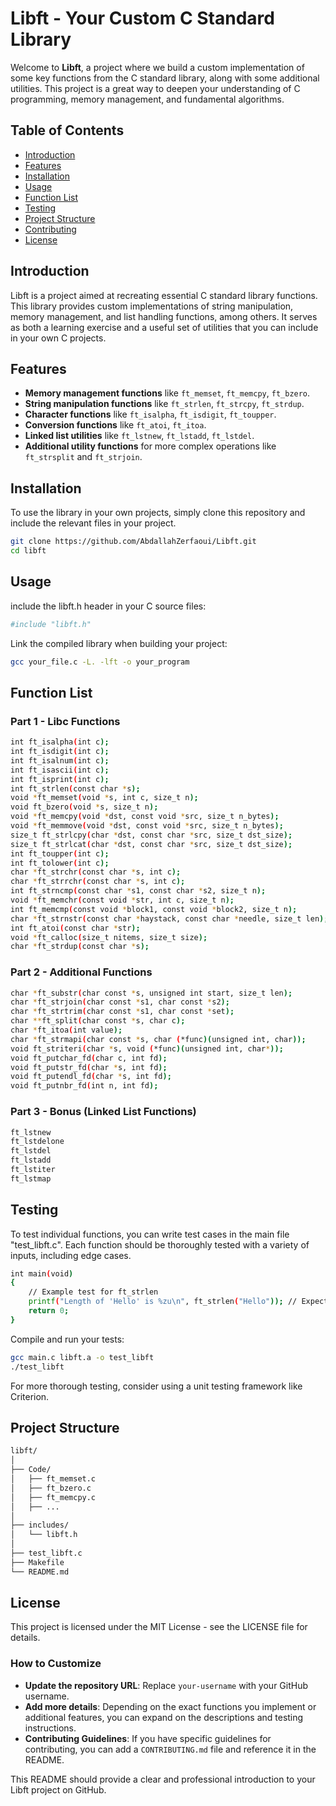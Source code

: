 # Libft - Your Custom C Standard Library

Welcome to **Libft**, a project where we build a custom implementation of some key functions from the C standard library, along with some additional utilities. This project is a great way to deepen your understanding of C programming, memory management, and fundamental algorithms.

## Table of Contents

- [Introduction](#introduction)
- [Features](#features)
- [Installation](#installation)
- [Usage](#usage)
- [Function List](#function-list)
- [Testing](#testing)
- [Project Structure](#project-structure)
- [Contributing](#contributing)
- [License](#license)

## Introduction

Libft is a project aimed at recreating essential C standard library functions. This library provides custom implementations of string manipulation, memory management, and list handling functions, among others. It serves as both a learning exercise and a useful set of utilities that you can include in your own C projects.

## Features

- **Memory management functions** like `ft_memset`, `ft_memcpy`, `ft_bzero`.
- **String manipulation functions** like `ft_strlen`, `ft_strcpy`, `ft_strdup`.
- **Character functions** like `ft_isalpha`, `ft_isdigit`, `ft_toupper`.
- **Conversion functions** like `ft_atoi`, `ft_itoa`.
- **Linked list utilities** like `ft_lstnew`, `ft_lstadd`, `ft_lstdel`.
- **Additional utility functions** for more complex operations like `ft_strsplit` and `ft_strjoin`.

## Installation

To use the library in your own projects, simply clone this repository and include the relevant files in your project.

```bash
git clone https://github.com/AbdallahZerfaoui/Libft.git
cd libft
```
## Usage
include the libft.h header in your C source files:
```bash
#include "libft.h"
```
Link the compiled library when building your project:

````bash
gcc your_file.c -L. -lft -o your_program
````
## Function List
### Part 1 - Libc Functions
````bash
int ft_isalpha(int c);
int ft_isdigit(int c);
int ft_isalnum(int c);
int ft_isascii(int c);
int ft_isprint(int c);
int ft_strlen(const char *s);
void *ft_memset(void *s, int c, size_t n);
void ft_bzero(void *s, size_t n);
void *ft_memcpy(void *dst, const void *src, size_t n_bytes);
void *ft_memmove(void *dst, const void *src, size_t n_bytes);
size_t ft_strlcpy(char *dst, const char *src, size_t dst_size);
size_t ft_strlcat(char *dst, const char *src, size_t dst_size);
int ft_toupper(int c);
int ft_tolower(int c);
char *ft_strchr(const char *s, int c);
char *ft_strrchr(const char *s, int c);
int ft_strncmp(const char *s1, const char *s2, size_t n);
void *ft_memchr(const void *str, int c, size_t n);
int ft_memcmp(const void *block1, const void *block2, size_t n);
char *ft_strnstr(const char *haystack, const char *needle, size_t len);
int ft_atoi(const char *str);
void *ft_calloc(size_t nitems, size_t size);
char *ft_strdup(const char *s);
````
### Part 2 - Additional Functions
````bash
char *ft_substr(char const *s, unsigned int start, size_t len);
char *ft_strjoin(char const *s1, char const *s2);
char *ft_strtrim(char const *s1, char const *set);
char **ft_split(char const *s, char c);
char *ft_itoa(int value);
char *ft_strmapi(char const *s, char (*func)(unsigned int, char));
void ft_striteri(char *s, void (*func)(unsigned int, char*));
void ft_putchar_fd(char c, int fd);
void ft_putstr_fd(char *s, int fd);
void ft_putendl_fd(char *s, int fd);
void ft_putnbr_fd(int n, int fd);
````
### Part 3 - Bonus (Linked List Functions)
````bash
ft_lstnew
ft_lstdelone
ft_lstdel
ft_lstadd
ft_lstiter
ft_lstmap
````

## Testing
To test individual functions, you can write test cases in the main file "test_libft.c". Each function should be thoroughly tested with a variety of inputs, including edge cases.
````bash
int main(void)
{
    // Example test for ft_strlen
    printf("Length of 'Hello' is %zu\n", ft_strlen("Hello")); // Expected: 5
    return 0;
}
````
Compile and run your tests:

````bash
gcc main.c libft.a -o test_libft
./test_libft
````
For more thorough testing, consider using a unit testing framework like Criterion.

## Project Structure 
```bash
libft/
│
├── Code/
│   ├── ft_memset.c
│   ├── ft_bzero.c
│   ├── ft_memcpy.c
│   ├── ...
│
├── includes/
│   └── libft.h
│
├── test_libft.c
├── Makefile
└── README.md
````
## License
This project is licensed under the MIT License - see the LICENSE file for details.

### How to Customize
- **Update the repository URL**: Replace `your-username` with your GitHub username.
- **Add more details**: Depending on the exact functions you implement or additional features, you can expand on the descriptions and testing instructions.
- **Contributing Guidelines**: If you have specific guidelines for contributing, you can add a `CONTRIBUTING.md` file and reference it in the README.

This README should provide a clear and professional introduction to your Libft project on GitHub.
